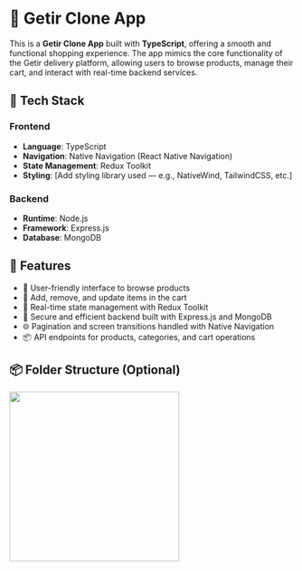 # 🛒 Getir Clone App

This is a **Getir Clone App** built with **TypeScript**, offering a smooth and functional shopping experience. The app mimics the core functionality of the Getir delivery platform, allowing users to browse products, manage their cart, and interact with real-time backend services.

## 🚀 Tech Stack

### Frontend

- **Language**: TypeScript
- **Navigation**: Native Navigation (React Native Navigation)
- **State Management**: Redux Toolkit
- **Styling**: [Add styling library used — e.g., NativeWind, TailwindCSS, etc.]

### Backend

- **Runtime**: Node.js
- **Framework**: Express.js
- **Database**: MongoDB

## 🔧 Features

- 🧾 User-friendly interface to browse products
- 🛒 Add, remove, and update items in the cart
- 🔄 Real-time state management with Redux Toolkit
- 🔐 Secure and efficient backend built with Express.js and MongoDB
- 🌐 Pagination and screen transitions handled with Native Navigation
- 📦 API endpoints for products, categories, and cart operations

## 📦 Folder Structure (Optional)

<img src="/Getir Clone Gif.gif" style="height: 300px;">
